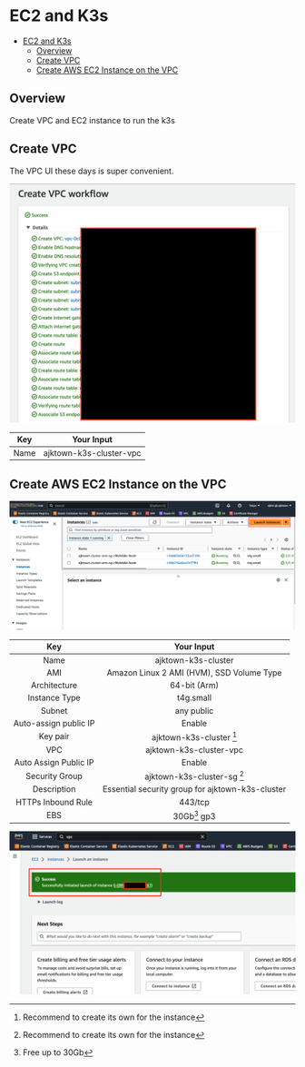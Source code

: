 # EC2 and K3s

<!-- TOC -->

- [EC2 and K3s](#ec2-and-k3s)
  - [Overview](#overview)
  - [Create VPC](#create-vpc)
  - [Create AWS EC2 Instance on the VPC](#create-aws-ec2-instance-on-the-vpc)

<!-- /TOC -->

## Overview

Create VPC and EC2 instance to run the k3s


## Create VPC

The VPC UI these days is super convenient.

![vpc_automatic_creation_ui](./assets/vpc_automatic_creation_ui.png)

| Key  |       Your Input        |
|:----:|:-----------------------:|
| Name | ajktown-k3s-cluster-vpc |


## Create AWS EC2 Instance on the VPC

![ec2_main](./assets/ec2_main.png)


|          Key          |                    Your Input                    |
|:---------------------:|:------------------------------------------------:|
|         Name          |               ajktown-k3s-cluster                |
|          AMI          |    Amazon Linux 2 AMI (HVM), SSD Volume Type     |
|     Architecture      |                   64-bit (Arm)                   |
|     Instance Type     |                    t4g.small                     |
|        Subnet         |                    any public                    |
| Auto-assign public IP |                      Enable                      |
|       Key pair        |             ajktown-k3s-cluster [^2]             |
|          VPC          |             ajktown-k3s-cluster-vpc              |
| Auto Assign Public IP |                      Enable                      |
|    Security Group     |           ajktown-k3s-cluster-sg [^2]            |
|      Description      | Essential security group for ajktown-k3s-cluster |
|  HTTPs Inbound Rule   |                     443/tcp                      |
|          EBS          |                   30Gb[^3] gp3                   |


[^2]: Recommend to create its own for the instance

[^3]: Free up to 30Gb

![instance_created](./assets/instance_created.png)

